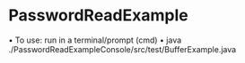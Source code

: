 # PasswordReadExample

• To use: run in a terminal/prompt (cmd)
• java ./PasswordReadExampleConsole/src/test/BufferExample.java
